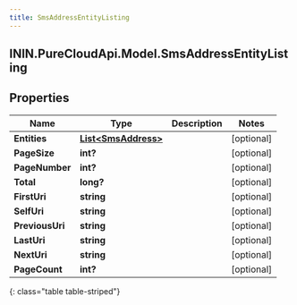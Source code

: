 ```yaml
---
title: SmsAddressEntityListing
---
```

## ININ.PureCloudApi.Model.SmsAddressEntityListing

## Properties

|Name | Type | Description | Notes|
|------------ | ------------- | ------------- | -------------|
| **Entities** | [**List&lt;SmsAddress&gt;**](SmsAddress.html) |  | [optional] |
| **PageSize** | **int?** |  | [optional] |
| **PageNumber** | **int?** |  | [optional] |
| **Total** | **long?** |  | [optional] |
| **FirstUri** | **string** |  | [optional] |
| **SelfUri** | **string** |  | [optional] |
| **PreviousUri** | **string** |  | [optional] |
| **LastUri** | **string** |  | [optional] |
| **NextUri** | **string** |  | [optional] |
| **PageCount** | **int?** |  | [optional] |
{: class="table table-striped"}



